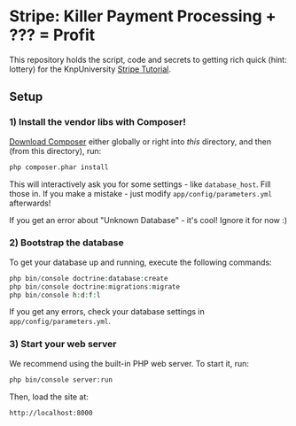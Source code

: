 # Stripe: Killer Payment Processing + ??? = Profit

This repository holds the script, code and secrets to getting
rich quick (hint: lottery) for the KnpUniversity [Stripe Tutorial](http://knpuniversity.com/screencast/stripe).

## Setup

### 1) Install the vendor libs with Composer!

[Download Composer](https://getcomposer.org/) either globally or right
into *this* directory, and then (from this directory), run:

```bash
php composer.phar install
```

This will interactively ask you for some settings - like `database_host`.
Fill those in. If you make a mistake - just modify `app/config/parameters.yml`
afterwards!

If you get an error about "Unknown Database" - it's cool! Ignore it for now :)

### 2) Bootstrap the database

To get your database up and running, execute the following commands:

```php
php bin/console doctrine:database:create
php bin/console doctrine:migrations:migrate
php bin/console h:d:f:l
```

If you get any errors, check your database settings in `app/config/parameters.yml`.

### 3) Start your web server

We recommend using the built-in PHP web server. To start it, run:

```bash
php bin/console server:run
```

Then, load the site at:

    http://localhost:8000
